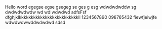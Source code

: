 Hello word
egegse
egse
gsegeg
se
ges
g
esg
wdwdwdwddw
sg
dwdwdwdwdw
wd
wd
wdwdwd
adfsFsf
dfghjklkkkkkkkkkkkkkkkkkkkkkkkkkll
1234567890
098765432
fiewfjeiwjfe
wdwdwdwwddwdwdwd
sdsd